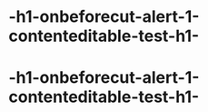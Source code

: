 # -h1-onbeforecut-alert-1-contenteditable-test-h1-
# -h1-onbeforecut-alert-1-contenteditable-test-h1-
